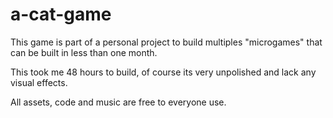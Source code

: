 # a-cat-game

This game is part of a personal project to build multiples "microgames" that can be built in less than one month.

This took me 48 hours to build, of course its very unpolished and lack any visual effects.

All assets, code and music are free to everyone use.
